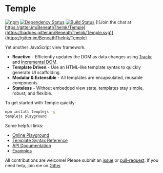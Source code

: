 # Temple

[![npm](https://img.shields.io/npm/v/templejs.svg)](http://ghub.io/templejs) [![Dependency Status](https://david-dm.org/beneaththeink/temple.svg)](https://david-dm.org/beneaththeink/temple) [![Build Status](https://travis-ci.org/BeneathTheInk/Temple.svg?branch=master)](https://travis-ci.org/BeneathTheInk/Temple) [![Join the chat at https://gitter.im/BeneathTheInk/Temple](https://badges.gitter.im/BeneathTheInk/Temple.svg)](https://gitter.im/BeneathTheInk/Temple)

Yet another JavaScript view framework.

* __Reactive__ - Efficiently updates the DOM as data changes using [Trackr](http://ghub.io/trackr) and [Incremental DOM](http://ghub.io/incremental-dom).
* __Template Driven__ - Use an HTML-like template syntax to quickly generate UI scaffolding.
* __Modular & Extensible__ - All templates are encapsulated, reusable components.
* __Stateless__ - Without embedded view state, templates stay simple, robust, and flexible.

To get started with Temple quickly:

```sh
npm install templejs -g
templejs playground
```

Some helpful links:

- [Online Playground](#)
- [Template Syntax Reference](https://github.com/BeneathTheInk/Temple/wiki/Language-Reference)
- [API Documentation](https://github.com/BeneathTheInk/Temple/wiki/API-Documentation)
- [Examples](examples)

All contributions are welcome! Please submit an [issue](https://github.com/BeneathTheInk/Temple/issues/new) or [pull-request](https://github.com/BeneathTheInk/Temple/pulls). If you need help, join me on [Gitter](https://gitter.im/BeneathTheInk/Temple).

